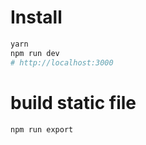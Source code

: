 # Install
```bash
yarn
npm run dev
# http://localhost:3000
```

# build static file
```bash
npm run export
```
